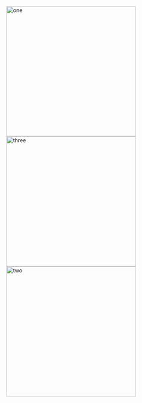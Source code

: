 <img width="344" alt="one" src="https://user-images.githubusercontent.com/49156359/142579335-63cb0ceb-5146-4b72-88eb-5b41e870e2a8.png">
<img width="344" alt="three" src="https://user-images.githubusercontent.com/49156359/142579354-4cb3b547-bfbd-4955-8c07-a6d423ee73c7.png">
<img width="344" alt="two" src="https://user-images.githubusercontent.com/49156359/142579359-ed9e5dfb-6548-4fd1-baff-074afe510f00.png">
